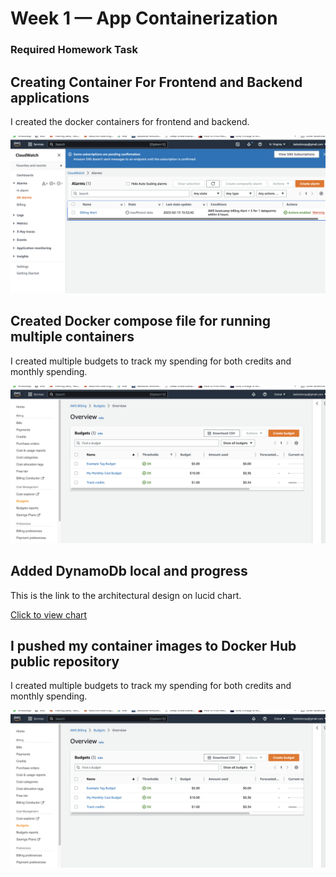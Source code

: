 # Week 1 — App Containerization


### Required Homework Task

## Creating Container For Frontend and Backend applications

I created the docker containers for frontend and backend. 

![image of the billing alarm i created](assets/Billingalarm%20screenshpt.png)


## Created Docker compose file for running multiple containers

I created multiple budgets to track my spending for both credits and monthly spending.

![Images of budgets created](assets/Budgets%20screenshot.png)

## Added DynamoDb local and progress

This is the link to the architectural design on lucid chart.

[Click to view chart](https://lucid.app/lucidchart/6b0f5ad9-1b60-4a68-a346-c7eb0c485d87/edit?invitationId=inv_5fe44d23-414e-4059-806e-500b81fe02a5)


## I pushed my container images to Docker Hub public repository

I created multiple budgets to track my spending for both credits and monthly spending.

![Images of budgets created](assets/Budgets%20screenshot.png)
